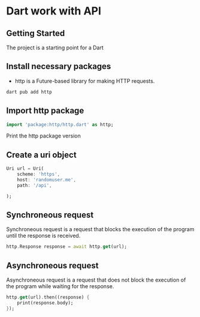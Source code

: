 # Dart work with API    

## Getting Started

The project is a starting point for a Dart

## Install necessary packages

- http is a Future-based library for making HTTP requests.

```bash
dart pub add http
```

## Import http package

```dart
import 'package:http/http.dart' as http;
```

Print the http package version

## Create a uri object

```dart 
Uri url = Uri(
    scheme: 'https',
    host: 'randomuser.me',
    path: '/api',

);
```

## Synchroneous request

Synchroneous request is a request that blocks the execution of the program until the response is received.

```dart
http.Response response = await http.get(url);
```

## Asynchroneous request

Asynchroneous request is a request that does not block the execution of the program while waiting for the response.

```dart
http.get(url).then((response) {
    print(response.body);
});
```
